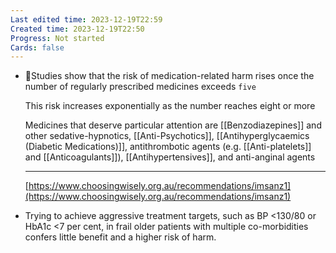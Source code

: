 ```yaml
---
Last edited time: 2023-12-19T22:59
Created time: 2023-12-19T22:50
Progress: Not started
Cards: false
---
```

- 🍒Studies show that the risk of medication-related harm rises once the number of regularly prescribed medicines exceeds `five`
    
    This risk increases exponentially as the number reaches eight or more
    
    Medicines that deserve particular attention are [[Benzodiazepines]] and other sedative-hypnotics, [[Anti-Psychotics]], [[Antihyperglycaemics (Diabetic Medications)]], antithrombotic agents (e.g. [[Anti-platelets]] and [[Anticoagulants]]), [[Antihypertensives]], and anti-anginal agents
    
    ---
    
    [https://www.choosingwisely.org.au/recommendations/imsanz1](https://www.choosingwisely.org.au/recommendations/imsanz1)
    
- Trying to achieve aggressive treatment targets, such as BP <130/80 or HbA1c <7 per cent, in frail older patients with multiple co-morbidities confers little benefit and a higher risk of harm.